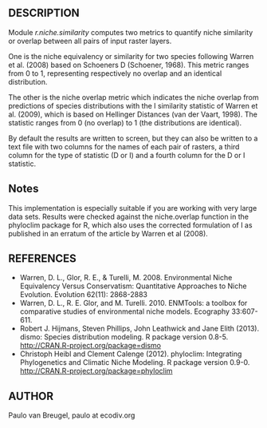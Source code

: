 ## DESCRIPTION

Module *r.niche.similarity* computes two metrics to quantify niche similarity or overlap
between all pairs of input raster layers.

One is the niche equivalency or similarity for two species following
Warren et al. (2008) based on Schoeners D (Schoener, 1968). This metric
ranges from 0 to 1, representing respectively no overlap and an
identical distribution.

The other is the niche overlap metric which indicates the niche overlap
from predictions of species distributions with the I similarity
statistic of Warren et al. (2009), which is based on Hellinger Distances
(van der Vaart, 1998). The statistic ranges from 0 (no overlap) to 1
(the distributions are identical).

By default the results are written to screen, but they can also be
written to a text file with two columns for the names of each pair of
rasters, a third column for the type of statistic (D or I) and a fourth
column for the D or I statistic.

## Notes

This implementation is especially suitable if you are working with very
large data sets. Results were checked against the niche.overlap function
in the phyloclim package for R, which also uses the corrected
formulation of I as published in an erratum of the article by Warren et
al (2008).

## REFERENCES

  - Warren, D. L., Glor, R. E., & Turelli, M. 2008. Environmental Niche
    Equivalency Versus Conservatism: Quantitative Approaches to Niche
    Evolution. Evolution 62(11): 2868-2883
  - Warren, D. L., R. E. Glor, and M. Turelli. 2010. ENMTools: a toolbox
    for comparative studies of environmental niche models. Ecography
    33:607-611.
  - Robert J. Hijmans, Steven Phillips, John Leathwick and Jane Elith
    (2013). dismo: Species distribution modeling. R package version
    0.8-5. http://CRAN.R-project.org/package=dismo
  - Christoph Heibl and Clement Calenge (2012). phyloclim: Integrating
    Phylogenetics and Climatic Niche Modeling. R package version 0.9-0.
    http://CRAN.R-project.org/package=phyloclim

## AUTHOR

Paulo van Breugel, paulo at ecodiv.org

